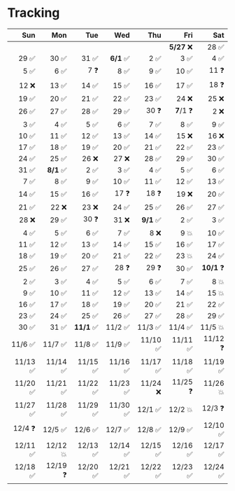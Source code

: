 # Tracking

| Sun | Mon | Tue | Wed | Thu | Fri | Sat |
|-:|-:|-:|-:|-:|-:|-:|
| | | | | | **5/27** :x: | 28 :white_check_mark: |
| 29 :white_check_mark: | 30 :white_check_mark: | 31 :white_check_mark: | **6/1** :white_check_mark: | 2 :white_check_mark: | 3 :white_check_mark: | 4 :white_check_mark: |
| 5 :white_check_mark: | 6 :white_check_mark: | 7 :question: | 8 :white_check_mark: | 9 :white_check_mark: | 10 :white_check_mark: | 11 :question: |
| 12 :x: | 13 :white_check_mark: | 14 :white_check_mark: | 15 :white_check_mark: | 16 :white_check_mark: | 17 :white_check_mark: | 18 :question: |
| 19 :white_check_mark: | 20 :white_check_mark: | 21 :white_check_mark: | 22 :white_check_mark: | 23 :white_check_mark: | 24 :x: | 25 :x: |
| 26 :white_check_mark: | 27 :white_check_mark: | 28 :white_check_mark: | 29 :white_check_mark: | 30 :question: | **7**/1 :question: | 2 :x: |
| 3 :white_check_mark: | 4 :white_check_mark: | 5 :white_check_mark: | 6 :white_check_mark: | 7 :white_check_mark: | 8 :white_check_mark: | 9 :white_check_mark: |
| 10 :white_check_mark: | 11 :white_check_mark: | 12 :white_check_mark: | 13 :white_check_mark: | 14 :white_check_mark: | 15 :x: | 16 :x: |
| 17 :white_check_mark: | 18 :white_check_mark: | 19 :white_check_mark: | 20 :white_check_mark: | 21 :white_check_mark: | 22 :white_check_mark: | 23 :white_check_mark: |
| 24 :white_check_mark: | 25 :white_check_mark: | 26 :x: | 27 :x: | 28 :white_check_mark: | 29 :white_check_mark: | 30 :white_check_mark: |
| 31 :white_check_mark: | **8/1** :white_check_mark: | 2 :white_check_mark: | 3 :white_check_mark: | 4 :white_check_mark: | 5 :white_check_mark: | 6 :white_check_mark: |
| 7 :white_check_mark: | 8 :white_check_mark: | 9 :white_check_mark: | 10 :white_check_mark: | 11 :white_check_mark: | 12 :white_check_mark: | 13 :white_check_mark: |
| 14 :white_check_mark: | 15 :white_check_mark: | 16 :white_check_mark: | 17 :question: | 18 :question: | 19 :x: | 20 :white_check_mark: |
| 21 :white_check_mark: | 22 :x: | 23 :x: | 24 :white_check_mark: | 25 :white_check_mark: | 26 :white_check_mark: | 27 :white_check_mark: |
| 28 :x: | 29 :white_check_mark: | 30 :question: | 31 :x: | **9/1** :white_check_mark: | 2 :white_check_mark: | 3 :white_check_mark: |
| 4 :white_check_mark: | 5 :white_check_mark: | 6 :white_check_mark: | 7 :white_check_mark: | 8 :x: | 9 :boom: | 10 :white_check_mark: |
| 11 :white_check_mark: | 12 :white_check_mark: | 13 :white_check_mark: | 14 :white_check_mark: | 15 :white_check_mark: | 16 :white_check_mark: | 17 :white_check_mark: |
| 18 :white_check_mark: | 19 :white_check_mark: | 20 :white_check_mark: | 21 :white_check_mark: | 22 :white_check_mark: | 23 :boom: | 24 :white_check_mark: |
| 25 :white_check_mark: | 26 :white_check_mark: | 27 :white_check_mark: | 28 :question: | 29 :question: | 30 :white_check_mark: | **10/1** :question: |
| 2 :white_check_mark: | 3 :white_check_mark: | 4 :white_check_mark: | 5 :white_check_mark: | 6 :white_check_mark: | 7 :white_check_mark: | 8 :boom: |
| 9 :white_check_mark: | 10 :white_check_mark: | 11 :white_check_mark: | 12 :white_check_mark: | 13 :white_check_mark: | 14 :white_check_mark: | 15 :boom: |
| 16 :white_check_mark: | 17 :white_check_mark: | 18 :white_check_mark: | 19 :white_check_mark: | 20 :white_check_mark: | 21 :white_check_mark: | 22 :white_check_mark: |
| 23 :white_check_mark: | 24 :white_check_mark: | 25 :white_check_mark: | 26 :white_check_mark: | 27 :white_check_mark: | 28 :white_check_mark: | 29 :white_check_mark: |
| 30 :white_check_mark: | 31 :white_check_mark: | **11/1** :white_check_mark: | 11/2 :white_check_mark: | 11/3 :white_check_mark: | 11/4 :white_check_mark: | 11/5 :boom: |
| 11/6 :white_check_mark: | 11/7 :white_check_mark: | 11/8 :white_check_mark: | 11/9 :white_check_mark: | 11/10 :white_check_mark: | 11/11 :white_check_mark: | 11/12 :question: |
| 11/13 :white_check_mark: | 11/14 :white_check_mark: | 11/15 :white_check_mark: | 11/16 :white_check_mark: | 11/17 :white_check_mark: | 11/18 :white_check_mark: | 11/19 :white_check_mark: |
| 11/20 :white_check_mark: | 11/21 :white_check_mark: | 11/22 :white_check_mark: | 11/23 :white_check_mark: | 11/24 :x: | 11/25 :question: | 11/26 :boom: |
| 11/27 :white_check_mark: | 11/28 :white_check_mark: | 11/29 :white_check_mark: | 11/30 :white_check_mark: | 12/1 :white_check_mark: | 12/2 :boom: | 12/3 :question: |
| 12/4 :question: | 12/5 :white_check_mark: | 12/6 :white_check_mark: | 12/7 :white_check_mark: | 12/8 :white_check_mark: | 12/9 :white_check_mark: | 12/10 :white_check_mark: |
| 12/11 :white_check_mark: | 12/12 :boom: | 12/13 :white_check_mark: | 12/14 :white_check_mark: | 12/15 :white_check_mark: | 12/16 :white_check_mark: | 12/17 :white_check_mark: |
| 12/18 :white_check_mark: | 12/19 :question: | 12/20 :white_check_mark: | 12/21 :white_check_mark: | 12/22 :white_check_mark: | 12/23 :white_check_mark: | 12/24 :white_check_mark: |
